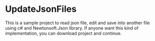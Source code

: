 # UpdateJsonFiles
This is a sample project to read json file, edit and save into another file using c# and Newtonsoft.Json library. If anyone want this kind of
implementation, you can download project and continue.

